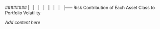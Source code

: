 ######## |   |   |   |   |   |   |   ├── Risk Contribution of Each Asset Class to Portfolio Volatility

*Add content here*